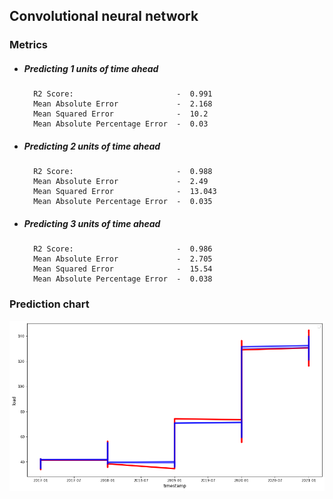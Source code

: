 ## Convolutional neural network

### Metrics

- ##### Predicting 1 units of time ahead

        R2 Score:                       -  0.991
        Mean Absolute Error             -  2.168
        Mean Squared Error              -  10.2
        Mean Absolute Percentage Error  -  0.03

- ##### Predicting 2 units of time ahead

        R2 Score:                       -  0.988
        Mean Absolute Error             -  2.49
        Mean Squared Error              -  13.043
        Mean Absolute Percentage Error  -  0.035

- ##### Predicting 3 units of time ahead
        R2 Score:                       -  0.986
        Mean Absolute Error             -  2.705
        Mean Squared Error              -  15.54
        Mean Absolute Percentage Error  -  0.038

### Prediction chart

![CNN Prediction Chart](../common/images/CNN.png)
